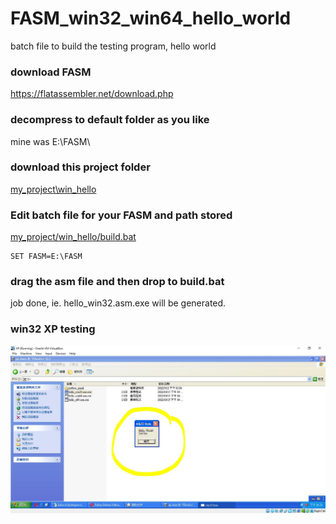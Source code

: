 # FASM_win32_win64_hello_world
batch file to build the testing program, hello world


### download FASM
https://flatassembler.net/download.php    

### decompress to default folder as you like
mine was E:\FASM\


### download this project folder
[my_project\win_hello](my_project\win_hello)  


### Edit batch file for your FASM and path stored   
[my_project/win_hello/build.bat](my_project/win_hello/build.bat)  
```
SET FASM=E:\FASM  
```

### drag the asm file and then drop to build.bat  
job done, ie. hello_win32.asm.exe will be generated.

### win32 XP testing
![my_project/win_hello/in32_test.JPG](my_project/win_hello/win32_test.JPG)


